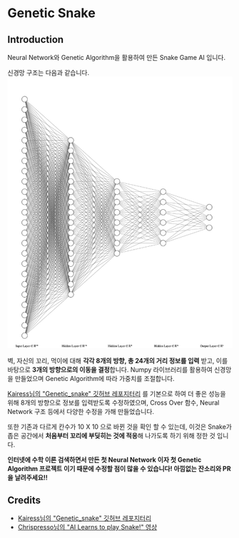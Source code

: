 # Genetic Snake

## Introduction

Neural Network와 Genetic Algorithm을 활용하여 만든 Snake Game AI 입니다.  

신경망 구조는 다음과 같습니다.  
![neural network](nn.png)

벽, 자신의 꼬리, 먹이에 대해 **각각 8개의 방향, 총 24개의 거리 정보를 입력** 받고, 이를 바탕으로 **3개의 방향으로의 이동을 결정**합니다. Numpy 라이브러리를 활용하여 신경망을 만들었으며 Genetic Algorithm에 따라 가중치를 조절합니다.

[Kairess님의 "Genetic_snake" 깃허브 레포지터리](https://github.com/kairess/genetic_snake) 를 기본으로 하여 더 좋은 성능을 위해 8개의 방향으로 정보를 입력받도록 수정하였으며, Cross Over 함수, Neural Network 구조 등에서 다양한 수정을 가해 만들었습니다.

또한 기존과 다르게 칸수가 10 X 10 으로 바뀐 것을 확인 할 수 있는데, 이것은 Snake가 좁은 공간에서 **처음부터 꼬리에 부딪히는 것에 적응**해 나가도록 하기 위해 정한 것 입니다.

**인터넷에 수학 이론 검색하면서 만든 첫 Neural Network 이자 첫 Genetic Algorithm 프로젝트 이기 때문에 수정할 점이 많을 수 있습니다! 아낌없는 잔소리와 PR을 날려주세요!!**

## Credits

- [Kairess님의 "Genetic_snake" 깃허브 레포지터리](https://github.com/kairess/genetic_snake)  
- [Chrispresso님의 "AI Learns to play Snake!" 영상](https://www.youtube.com/watch?v=vhiO4WsHA6c&ab_channel=Chrispresso)